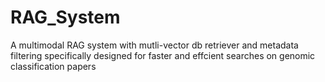 # RAG_System
A multimodal RAG system with mutli-vector db retriever and metadata filtering specifically designed for faster and effcient searches on genomic classification papers 
